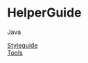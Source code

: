 # HelperGuide

Java

[Styleguide](https://github.com/ctesniere/HelperGuide/blob/master/java/Styleguide.md)  
[Tools](https://github.com/ctesniere/HelperGuide/blob/master/java/Tools.md)
